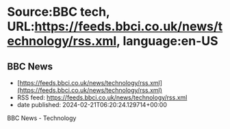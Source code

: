 # Source:BBC tech, URL:https://feeds.bbci.co.uk/news/technology/rss.xml, language:en-US

## BBC News
 - [https://feeds.bbci.co.uk/news/technology/rss.xml](https://feeds.bbci.co.uk/news/technology/rss.xml)
 - RSS feed: https://feeds.bbci.co.uk/news/technology/rss.xml
 - date published: 2024-02-21T06:20:24.129714+00:00

BBC News - Technology

